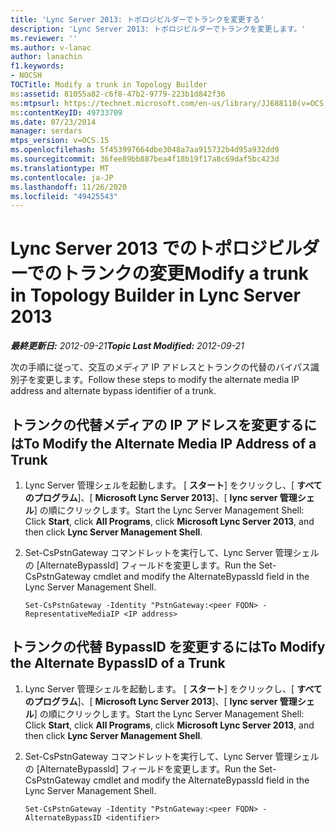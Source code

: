 ```yaml
---
title: 'Lync Server 2013: トポロジビルダーでトランクを変更する'
description: 'Lync Server 2013: トポロジビルダーでトランクを変更します。'
ms.reviewer: ''
ms.author: v-lanac
author: lanachin
f1.keywords:
- NOCSH
TOCTitle: Modify a trunk in Topology Builder
ms:assetid: 81055a82-c6f8-47b2-9779-223b1d842f36
ms:mtpsurl: https://technet.microsoft.com/en-us/library/JJ688110(v=OCS.15)
ms:contentKeyID: 49733709
ms.date: 07/23/2014
manager: serdars
mtps_version: v=OCS.15
ms.openlocfilehash: 5f453997664dbe3048a7aa915732b4d95a932dd9
ms.sourcegitcommit: 36fee89bb887bea4f18b19f17a8c69daf5bc423d
ms.translationtype: MT
ms.contentlocale: ja-JP
ms.lasthandoff: 11/26/2020
ms.locfileid: "49425543"
---
```

# <a name="modify-a-trunk-in-topology-builder-in-lync-server-2013"></a><span data-ttu-id="7382e-103">Lync Server 2013 でのトポロジビルダーでのトランクの変更</span><span class="sxs-lookup"><span data-stu-id="7382e-103">Modify a trunk in Topology Builder in Lync Server 2013</span></span>

<div data-xmlns="http://www.w3.org/1999/xhtml">

<div class="topic" data-xmlns="http://www.w3.org/1999/xhtml" data-msxsl="urn:schemas-microsoft-com:xslt" data-cs="https://msdn.microsoft.com/">

<div data-asp="https://msdn2.microsoft.com/asp">



</div>

<div id="mainSection">

<div id="mainBody"><span data-ttu-id="7382e-104">

<span> </span></span><span class="sxs-lookup"><span data-stu-id="7382e-104">

<span> </span></span></span>

<span data-ttu-id="7382e-105">_**最終更新日:** 2012-09-21_</span><span class="sxs-lookup"><span data-stu-id="7382e-105">_**Topic Last Modified:** 2012-09-21_</span></span>

<span data-ttu-id="7382e-106">次の手順に従って、交互のメディア IP アドレスとトランクの代替のバイパス識別子を変更します。</span><span class="sxs-lookup"><span data-stu-id="7382e-106">Follow these steps to modify the alternate media IP address and alternate bypass identifier of a trunk.</span></span>

<div>

## <a name="to-modify-the-alternate-media-ip-address-of-a-trunk"></a><span data-ttu-id="7382e-107">トランクの代替メディアの IP アドレスを変更するには</span><span class="sxs-lookup"><span data-stu-id="7382e-107">To Modify the Alternate Media IP Address of a Trunk</span></span>

1.  <span data-ttu-id="7382e-108">Lync Server 管理シェルを起動します。 [ **スタート**] をクリックし、[ **すべてのプログラム**]、[ **Microsoft Lync Server 2013**]、[ **lync server 管理シェル**] の順にクリックします。</span><span class="sxs-lookup"><span data-stu-id="7382e-108">Start the Lync Server Management Shell: Click **Start**, click **All Programs**, click **Microsoft Lync Server 2013**, and then click **Lync Server Management Shell**.</span></span>

2.  <span data-ttu-id="7382e-109">Set-CsPstnGateway コマンドレットを実行して、Lync Server 管理シェルの [AlternateBypassId] フィールドを変更します。</span><span class="sxs-lookup"><span data-stu-id="7382e-109">Run the Set-CsPstnGateway cmdlet and modify the AlternateBypassId field in the Lync Server Management Shell.</span></span>
    
        Set-CsPstnGateway -Identity "PstnGateway:<peer FQDN> -RepresentativeMediaIP <IP address>

</div>

<div>

## <a name="to-modify-the-alternate-bypassid-of-a-trunk"></a><span data-ttu-id="7382e-110">トランクの代替 BypassID を変更するには</span><span class="sxs-lookup"><span data-stu-id="7382e-110">To Modify the Alternate BypassID of a Trunk</span></span>

1.  <span data-ttu-id="7382e-111">Lync Server 管理シェルを起動します。 [ **スタート**] をクリックし、[ **すべてのプログラム**]、[ **Microsoft Lync Server 2013**]、[ **lync server 管理シェル**] の順にクリックします。</span><span class="sxs-lookup"><span data-stu-id="7382e-111">Start the Lync Server Management Shell: Click **Start**, click **All Programs**, click **Microsoft Lync Server 2013**, and then click **Lync Server Management Shell**.</span></span>

2.  <span data-ttu-id="7382e-112">Set-CsPstnGateway コマンドレットを実行して、Lync Server 管理シェルの [AlternateBypassId] フィールドを変更します。</span><span class="sxs-lookup"><span data-stu-id="7382e-112">Run the Set-CsPstnGateway cmdlet and modify the AlternateBypassId field in the Lync Server Management Shell.</span></span>
    
        Set-CsPstnGateway -Identity "PstnGateway:<peer FQDN> -AlternateBypassID <identifier>

<span data-ttu-id="7382e-113"></div>

</div>

<span> </span>

</div>

</div>

</span><span class="sxs-lookup"><span data-stu-id="7382e-113"></div>

</div>

<span> </span>

</div>

</div>

</span></span></div>

